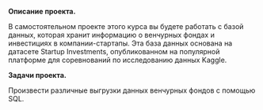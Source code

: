 **Описание проекта.**

В самостоятельном проекте этого курса вы будете работать с базой данных, которая хранит информацию о венчурных фондах и инвестициях в компании-стартапы.
Эта база данных основана на датасете Startup Investments, опубликованном на популярной платформе для соревнований по исследованию данных Kaggle.

**Задачи проекта.**

Произвести различные выгрузки данных венчурных фондов с помощью SQL.
